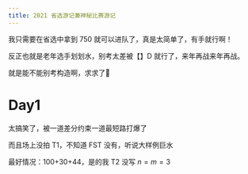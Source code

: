 ```yaml
---
title: 2021 省选游记兼神秘比赛游记
---
```


我只需要在省选中拿到 750 就可以进队了，真是太简单了，有手就行啊！

反正也就是老年选手划划水，别考太差被【】D 就行了，来年再战来年再战。

就是能不能别考构造啊，求求了&#x1f64f;

<!--0. 越走越是觉得无力啊。矛盾，太矛盾了，我无时无刻不在反驳我自己。这样的争斗最终能否有答案？我在等待。-->

<!--FUCK:0. 乐了，缝合怪又出来跳了-->

<!--1. 如果有信仰可以皈依，可以停止无休无止进展缓慢的思考和辩论，会是好事吗？-->

<!--2. 这样的挣扎真能最终开出美丽的花朵吗？还是说这是死路呢？-->

<!--3. 我做的对吗？-->

<!--4. 我认为邪恶的人邪恶吗？我认为善良的人善良吗？-->

<!--RE:4. 我受的蒙蔽比那些我认为被蒙蔽的人少吗？还是我已走入某种死路而不自知？-->

<!--RE:RE:4. 我的思考比那些人高贵吗？-->

<!--5.努力和坚持是否总有结果？"你的勇敢无人知晓，你的坚持引人发笑。"-->

<!--RE:5. 我能"努力和坚持"吗？"努力和坚持"是某种天赋的能力吗？-->

<!--FUCK:RE:5. 多少沾点吧，自己不努力还能怪天可真牛脾-->

<!--FUCK:FUCK:RE:5. 还不是意志力，还不是不努力😅-->

<!--RE:1. 思考的深刻和现实的成功，哪个更重要？-->

<!--FUCK:RE:1. 人可以不思考，但不可以不生活。-->

<!--6. 政治信仰是什么？它和宗教信仰区别何在？-->

<!--RE:6. 选择何种政治信仰？-->

<!--RE:RE:6. 为更大的人类善服务是否有意义？其他的生活是否没有意义？-->

<!--RE:3. 我幸运吗？我成功吗？这是否是一个励志故事？-->

<!--FUCK:RE:3. 你只是运气好。-->

<!--FUCK:RE:3. 你只是运气差。-->

<!--7. 有些东西高于其他的快乐。"理智"和它的运用是至高无上的。-->

<!--PS. 脑部压迫感似乎消失了。-->

<!--RE:(RE:4.)&&7. 那些我认为受蒙蔽的人是否拥有和我同样的理智，或者恰当地运用了它们的理智？为什么它们会有如此错乱的观念？-->

<!--RE:(RE:(RE:4.)&&7.)&&1. 这是否就是停止思考的后果？-->

<!--RE:RE:3. 我是否受到了不公正的对待？-->

<!--RE:(RE:RE:3.)&&(RE:6.) 我能否改变它？-->

<!--RE:(RE:5.)&&(RE:1.) 我是残疾的吗？-->

<!--FUCK:(RE:4.)&&4. 那他妈绝对是令人恶心。我都怀疑它们是不是真的有任何理解能力。-->

<!--RE:FUCK:(RE:4.)&&4. 我.绝.对.不.希.望.变.成.那.样.的.人.-->

<!--RE:RE:FUCK:(RE:4.)&&4. 为什么它们全都一个样？这是某种命中注定吗？我决不能停止思考。-->

# Day1

太搞笑了，被一道差分约束一道最短路打爆了

而且场上没拍 T1，不知道 FST 没有，听说大样例巨水

最好情况：100+30+44，是的我 T2 没写 $n=m=3$

